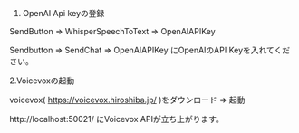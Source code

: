 1. OpenAI Api keyの登録

SendButton => WhisperSpeechToText => OpenAIAPIKey

Sendbutton => SendChat => OpenAIAPIKey
にOpenAIのAPI Keyを入れてください。


2.Voicevoxの起動

voicevox( https://voicevox.hiroshiba.jp/ )をダウンロード => 起動

http://localhost:50021/ にVoicevox APIが立ち上がります。
